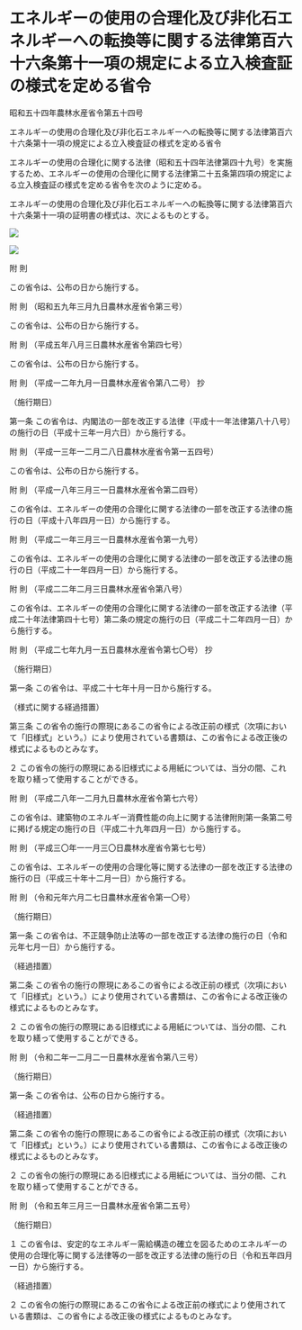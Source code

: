# エネルギーの使用の合理化及び非化石エネルギーへの転換等に関する法律第百六十六条第十一項の規定による立入検査証の様式を定める省令

昭和五十四年農林水産省令第五十四号

エネルギーの使用の合理化及び非化石エネルギーへの転換等に関する法律第百六十六条第十一項の規定による立入検査証の様式を定める省令

エネルギーの使用の合理化に関する法律（昭和五十四年法律第四十九号）を実施するため、エネルギーの使用の合理化に関する法律第二十五条第四項の規定による立入検査証の様式を定める省令を次のように定める。

エネルギーの使用の合理化及び非化石エネルギーへの転換等に関する法律第百六十六条第十一項の証明書の様式は、次によるものとする。

![](/./pict/2JH00000232630.jpg)

![](/./pict/2JH00000232631.jpg)

附 則

この省令は、公布の日から施行する。

附 則 （昭和五九年三月九日農林水産省令第三号）

この省令は、公布の日から施行する。

附 則 （平成五年八月三日農林水産省令第四七号）

この省令は、公布の日から施行する。

附 則 （平成一二年九月一日農林水産省令第八二号） 抄

（施行期日）

第一条 この省令は、内閣法の一部を改正する法律（平成十一年法律第八十八号）の施行の日（平成十三年一月六日）から施行する。

附 則 （平成一三年一二月二八日農林水産省令第一五四号）

この省令は、公布の日から施行する。

附 則 （平成一八年三月三一日農林水産省令第二四号）

この省令は、エネルギーの使用の合理化に関する法律の一部を改正する法律の施行の日（平成十八年四月一日）から施行する。

附 則 （平成二一年三月三一日農林水産省令第一九号）

この省令は、エネルギーの使用の合理化に関する法律の一部を改正する法律の施行の日（平成二十一年四月一日）から施行する。

附 則 （平成二二年二月三日農林水産省令第八号）

この省令は、エネルギーの使用の合理化に関する法律の一部を改正する法律（平成二十年法律第四十七号）第二条の規定の施行の日（平成二十二年四月一日）から施行する。

附 則 （平成二七年九月一五日農林水産省令第七〇号） 抄

（施行期日）

第一条 この省令は、平成二十七年十月一日から施行する。

（様式に関する経過措置）

第三条 この省令の施行の際現にあるこの省令による改正前の様式（次項において「旧様式」という。）により使用されている書類は、この省令による改正後の様式によるものとみなす。

２ この省令の施行の際現にある旧様式による用紙については、当分の間、これを取り繕って使用することができる。

附 則 （平成二八年一二月九日農林水産省令第七六号）

この省令は、建築物のエネルギー消費性能の向上に関する法律附則第一条第二号に掲げる規定の施行の日（平成二十九年四月一日）から施行する。

附 則 （平成三〇年一一月三〇日農林水産省令第七七号）

この省令は、エネルギーの使用の合理化等に関する法律の一部を改正する法律の施行の日（平成三十年十二月一日）から施行する。

附 則 （令和元年六月二七日農林水産省令第一〇号）

（施行期日）

第一条 この省令は、不正競争防止法等の一部を改正する法律の施行の日（令和元年七月一日）から施行する。

（経過措置）

第二条 この省令の施行の際現にあるこの省令による改正前の様式（次項において「旧様式」という。）により使用されている書類は、この省令による改正後の様式によるものとみなす。

２ この省令の施行の際現にある旧様式による用紙については、当分の間、これを取り繕って使用することができる。

附 則 （令和二年一二月二一日農林水産省令第八三号）

（施行期日）

第一条 この省令は、公布の日から施行する。

（経過措置）

第二条 この省令の施行の際現にあるこの省令による改正前の様式（次項において「旧様式」という。）により使用されている書類は、この省令による改正後の様式によるものとみなす。

２ この省令の施行の際現にある旧様式による用紙については、当分の間、これを取り繕って使用することができる。

附 則 （令和五年三月三一日農林水産省令第二五号）

（施行期日）

１ この省令は、安定的なエネルギー需給構造の確立を図るためのエネルギーの使用の合理化等に関する法律等の一部を改正する法律の施行の日（令和五年四月一日）から施行する。

（経過措置）

２ この省令の施行の際現にあるこの省令による改正前の様式により使用されている書類は、この省令による改正後の様式によるものとみなす。
